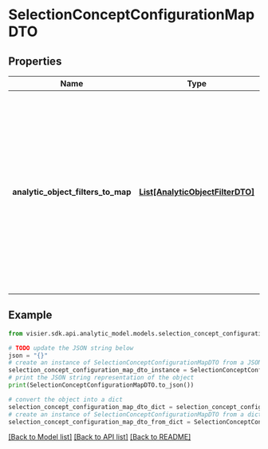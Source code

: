 # SelectionConceptConfigurationMapDTO


## Properties

Name | Type | Description | Notes
------------ | ------------- | ------------- | -------------
**analytic_object_filters_to_map** | [**List[AnalyticObjectFilterDTO]**](AnalyticObjectFilterDTO.md) | A list of analytic object filters indicating the analytic object and dimension members used  for the selection concept.   Note: If this array is empty, all filters will be removed for the concept. | [optional] 

## Example

```python
from visier.sdk.api.analytic_model.models.selection_concept_configuration_map_dto import SelectionConceptConfigurationMapDTO

# TODO update the JSON string below
json = "{}"
# create an instance of SelectionConceptConfigurationMapDTO from a JSON string
selection_concept_configuration_map_dto_instance = SelectionConceptConfigurationMapDTO.from_json(json)
# print the JSON string representation of the object
print(SelectionConceptConfigurationMapDTO.to_json())

# convert the object into a dict
selection_concept_configuration_map_dto_dict = selection_concept_configuration_map_dto_instance.to_dict()
# create an instance of SelectionConceptConfigurationMapDTO from a dict
selection_concept_configuration_map_dto_from_dict = SelectionConceptConfigurationMapDTO.from_dict(selection_concept_configuration_map_dto_dict)
```
[[Back to Model list]](../README.md#documentation-for-models) [[Back to API list]](../README.md#documentation-for-api-endpoints) [[Back to README]](../README.md)


